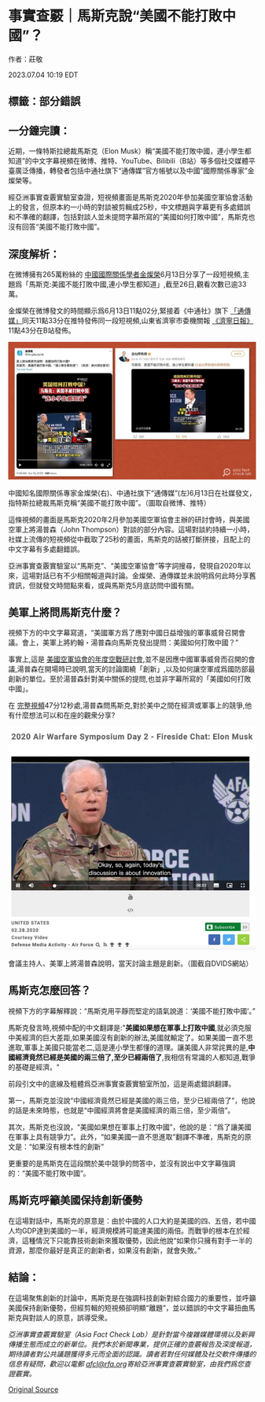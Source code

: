 # 事實查覈｜馬斯克說“美國不能打敗中國”？

作者：莊敬

2023.07.04 10:19 EDT

## 標籤：部分錯誤

## 一分鐘完讀：

近期，一條特斯拉總裁馬斯克（Elon Musk）稱“美國不能打敗中國，連小學生都知道”的中文字幕視頻在微博、推特、YouTube、Bilibili（B站）等多個社交媒體平臺廣泛傳播，轉發者包括中通社旗下“通傳媒”官方帳號以及中國”國際關係專家”金燦榮等。

經亞洲事實查覈實驗室查證，短視頻畫面是馬斯克2020年參加美國空軍協會活動上的發言，但原本約一小時的對談被剪輯成25秒，中文標題與字幕更有多處錯誤和不準確的翻譯，包括對談人並未提問字幕所寫的“美國如何打敗中國”，馬斯克也沒有回答“美國不能打敗中國”。

## 深度解析：

在微博擁有265萬粉絲的 [中國國際關係學者金燦榮](https://weibo.com/7264589101/N55qxeHuY?type=repost)6月13日分享了一段短視頻,主題爲「馬斯克:美國不能打敗中國,連小學生都知道」,截至26日,觀看次數已逾33萬。

金燦榮在微博發文的時間顯示爲6月13日11點02分,緊接着《中通社》旗下 [「通傳媒」](https://twitter.com/TongMediaHK/status/1668461644949880833)同天11點33分在推特發佈同一段短視頻,山東省濟寧市委機關報 [《濟寧日報》](https://www.bilibili.com/video/BV1WX4y1b7qV/)11點43分在B站發佈。

![中國知名國際關係專家金燦榮(右)、中通社旗下“通傳媒”(左)6月13日在社媒發文，指特斯拉總裁馬斯克稱“美國不能打敗中國”。（圖取自微博、推特）](images/EO5XJNEJ65TCO7XIAIG7HKHEPU.png)

中國知名國際關係專家金燦榮(右)、中通社旗下“通傳媒”(左)6月13日在社媒發文，指特斯拉總裁馬斯克稱“美國不能打敗中國”。（圖取自微博、推特）

這條視頻的畫面是馬斯克2020年2月參加美國空軍協會主辦的研討會時，與美國空軍上將湯普森（John Thompson）對談的部分內容。這場對談約持續一小時，社媒上流傳的短視頻從中截取了25秒的畫面，馬斯克的話被打斷拼接，且配上的中文字幕有多處翻錯誤。

亞洲事實查覈實驗室以“馬斯克”、“美國空軍協會”等字詞搜尋，發現自2020年以來，這場對話已有不少相關報道與討論。金燦榮、通傳媒並未說明爲何此時分享舊資訊，但就發文時間點來看，或與馬斯克5月底訪問中國有關。

## 美軍上將問馬斯克什麼？

視頻下方的中文字幕寫道，“美國軍方爲了應對中國日益增強的軍事威脅召開會議。會上，美軍上將約翰・湯普森向馬斯克發出提問：美國如何打敗中國？”

事實上,這是 [美國空軍協會的年度空戰研討會](https://www.dvidshub.net/feature/AWS2020),並不是因應中國軍事威脅而召開的會議,湯普森在開場時已說明,當天的討論圍繞「創新」,以及如何讓空軍成爲國防部最創新的單位。至於湯普森針對美中關係的提問,也並非字幕所寫的「美國如何打敗中國」。

在 [完整視頻](https://www.af.mil/About-Us/Events-2021/videoid/741194/)47分12秒處,湯普森問馬斯克,對於美中之間在經濟或軍事上的競爭,他有什麼想法可以和在座的觀衆分享?

![會議主持人、美軍上將湯普森說明，當天討論主題是創新。（圖截自DVIDS網站）](images/SBIR7EK27EZXIAP4SOYDNOSFWU.png)

會議主持人、美軍上將湯普森說明，當天討論主題是創新。（圖截自DVIDS網站）

## 馬斯克怎麼回答？

視頻下方的字幕解釋說：“馬斯克用平靜而堅定的語氣說道：‘美國不能打敗中國’。”

馬斯克發言時,視頻中配的中文翻譯是:"**美國如果想在軍事上打敗中國**,就必須克服中美經濟的巨大差距,如果美國沒有創新的辦法,美國就輸定了。如果美國一直不思進取,軍事上美國只能當老二,這是連小學生都懂的道理。讓美國人非常詫異的是,**中國經濟竟然已經是美國的兩三倍了,至少已經兩倍了**,我相信有常識的人都知道,戰爭的基礎是經濟。"

前段引文中的底線及粗體爲亞洲事實查覈實驗室所加，這是兩處錯誤翻譯。

第一，馬斯克並沒說“中國經濟竟然已經是美國的兩三倍，至少已經兩倍了”，他說的話是未來時態，也就是“中國經濟將會是美國經濟的兩三倍，至少兩倍”。

其次，馬斯克也沒說，“美國如果想在軍事上打敗中國”，他說的是：“爲了讓美國在軍事上具有競爭力”。此外，“如果美國一直不思進取”翻譯不準確，馬斯克的原文是：“如果沒有根本性的創新”

更重要的是馬斯克在這段關於美中競爭的問答中，並沒有說出中文字幕強調的：“美國不能打敗中國”。

## 馬斯克呼籲美國保持創新優勢

在這場對話中，馬斯克的原意是：由於中國的人口大約是美國的四、五倍，若中國人均GDP達到美國的一半，經濟規模將可能達美國的兩倍。而戰爭的根本在於經濟，這種情況下只能靠技術創新來獲取優勢，因此他說“如果你只擁有對手一半的資源，那麼你最好是真正的創新者，如果沒有創新，就會失敗。”

## 結論：

在這場聚焦創新的討論中，馬斯克是在強調科技創新對綜合國力的重要性，並呼籲美國保持創新優勢，但經剪輯的短視頻卻明顯“離題”，並以錯誤的中文字幕扭曲馬斯克與對談人的原意，誤導受衆。

*亞洲事實查覈實驗室（Asia Fact Check Lab）是針對當今複雜媒體環境以及新興傳播生態而成立的新單位。我們本於新聞專業，提供正確的查覈報告及深度報道，期待讀者對公共議題獲得多元而全面的認識。讀者若對任何媒體及社交軟件傳播的信息有疑問，歡迎以電郵 [afcl@rfa.org](http://afcl@rfa.org)寄給亞洲事實查覈實驗室，由我們爲您查證覈實。*



[Original Source](https://www.rfa.org/mandarin/shishi-hecha/hc-07042023100850.html)
